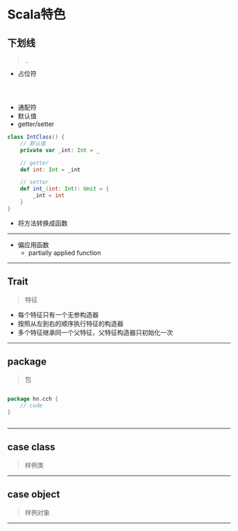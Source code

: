 # Scala特色


## 下划线
> `_`


- 占位符
```scala




```



- 通配符
- 默认值
- getter/setter
```scala
class IntClass() {
    // 默认值
    private var _int: Int = _

    // getter
    def int: Int = _int

    // setter
    def int_(int: Int): Unit = {
        _int = int
    }
}
```

- 将方法转换成函数
---
- 偏应用函数
    - partially applied function

---
## Trait
> 特征

- 每个特征只有一个无参构造器
- 按照从左到右的顺序执行特征的构造器
- 多个特征继承同一个父特征，父特征构造器只初始化一次


---
## package
> 包

```scala

package hn.cch {
    // code
}



```

---
## case class
> 样例类


---
## case object
> 样例对象

---
